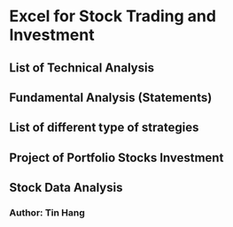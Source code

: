 # Excel for Stock Trading and Investment

## List of Technical Analysis
## Fundamental Analysis (Statements)
## List of different type of strategies
## Project of Portfolio Stocks Investment
## Stock Data Analysis

### Author: Tin Hang
